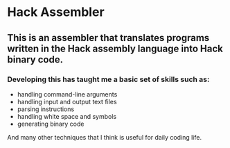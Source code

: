 # Hack Assembler

## This is an assembler that translates programs written in the Hack assembly language into Hack binary code.

### Developing this has taught me a basic set of skills such as: 
* handling command-line arguments
* handling input and output text files
* parsing instructions
* handling white space and symbols
* generating binary code

And many other techniques that I think is useful for daily coding life. 
